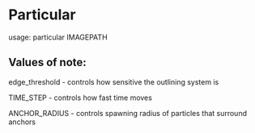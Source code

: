# Particular

usage: particular IMAGEPATH

## Values of note:

edge_threshold - controls how sensitive the outlining system is

TIME_STEP - controls how fast time moves

ANCHOR_RADIUS - controls spawning radius of particles that surround anchors
